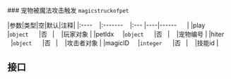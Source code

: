 ### 宠物被魔法攻击触发
`magicstruckofpet`

|参数|类型|空|默认|注释|
|:----    |:-------    |:--- |----|------      |
|play     |`object`      |否   |    |玩家对象 |
|petIdx     |`object`      |否   |    |宠物编号 |
|hiter     |`object`      |否   |    |攻击者对象 |
|magicID     |`integer`      |否   |    |技能id |

## 接口

